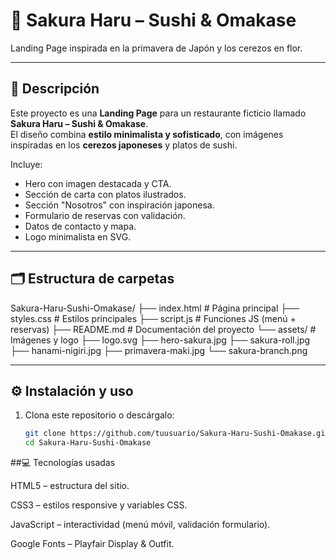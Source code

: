 # 🌸 Sakura Haru – Sushi & Omakase  
Landing Page inspirada en la primavera de Japón y los cerezos en flor.

---

## 📖 Descripción
Este proyecto es una **Landing Page** para un restaurante ficticio llamado **Sakura Haru – Sushi & Omakase**.  
El diseño combina **estilo minimalista y sofisticado**, con imágenes inspiradas en los **cerezos japoneses** y platos de sushi.

Incluye:  
- Hero con imagen destacada y CTA.  
- Sección de carta con platos ilustrados.  
- Sección "Nosotros" con inspiración japonesa.  
- Formulario de reservas con validación.  
- Datos de contacto y mapa.  
- Logo minimalista en SVG.  

---

## 🗂️ Estructura de carpetas
Sakura-Haru-Sushi-Omakase/
├── index.html # Página principal
├── styles.css # Estilos principales
├── script.js # Funciones JS (menú + reservas)
├── README.md # Documentación del proyecto
└── assets/ # Imágenes y logo
├── logo.svg
├── hero-sakura.jpg
├── sakura-roll.jpg
├── hanami-nigiri.jpg
├── primavera-maki.jpg
└── sakura-branch.png


---

## ⚙️ Instalación y uso
1. Clona este repositorio o descárgalo:
   ```bash
   git clone https://github.com/tuusuario/Sakura-Haru-Sushi-Omakase.git
   cd Sakura-Haru-Sushi-Omakase
   
##💻 Tecnologías usadas

HTML5 – estructura del sitio.

CSS3 – estilos responsive y variables CSS.

JavaScript – interactividad (menú móvil, validación formulario).

Google Fonts – Playfair Display & Outfit.
